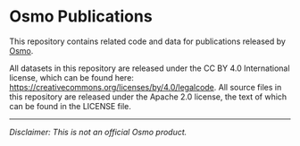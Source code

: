 # Osmo Publications

This repository contains related code and data for publications released by [Osmo](https://osmo.ai/).

All datasets in this repository are released under the CC BY 4.0 International
license, which can be found here:
https://creativecommons.org/licenses/by/4.0/legalcode.  All source files in this
repository are released under the Apache 2.0 license, the text of which can be
found in the LICENSE file.

---

*Disclaimer: This is not an official Osmo product.*
